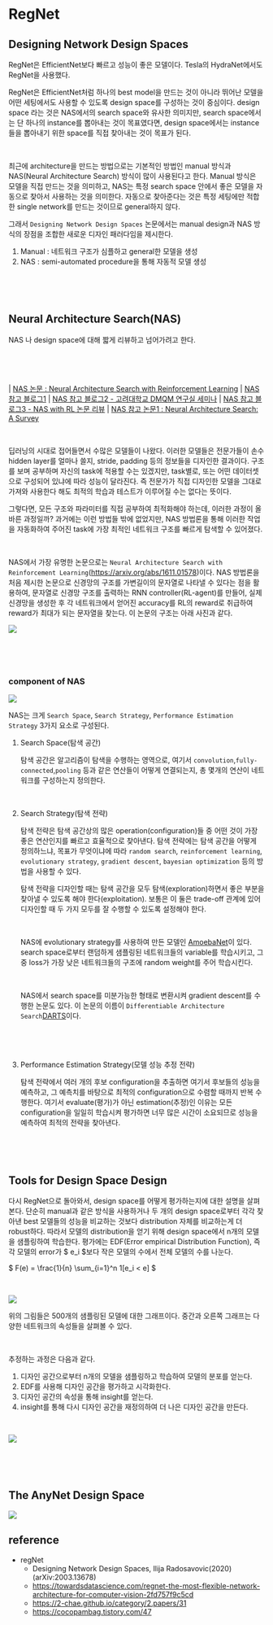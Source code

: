 # RegNet

## Designing Network Design Spaces

RegNet은 EfficientNet보다 빠르고 성능이 좋은 모델이다. Tesla의 HydraNet에서도 RegNet을 사용했다. 

RegNet은 EfficientNet처럼 하나의 best model을 만드는 것이 아니라 뛰어난 모델을 어떤 세팅에서도 사용할 수 있도록 design space를 구성하는 것이 중심이다. design space 라는 것은 NAS에서의 search space와 유사한 의미지만, search space에서는 단 하나의 instance를 뽑아내는 것이 목표였다면, design space에서는 instance들을 뽑아내기 위한 space를 직접 찾아내는 것이 목표가 된다.

&nbsp;

최근에 architecture을 만드는 방법으로는 기본적인 방법인 manual 방식과 NAS(Neural Architecture Search) 방식이 많이 사용된다고 한다. Manual 방식은 모델을 직접 만드는 것을 의미하고, NAS는 특정 search space 안에서 좋은 모델을 자동으로 찾아서 사용하는 것을 의미한다. 자동으로 찾아준다는 것은 특정 세팅에만 적합한 single network를 만드는 것이므로 general하지 않다.

그래서 `Designing Network Design Spaces` 논문에서는 manual design과 NAS 방식의 장점을 조합한 새로운 디자인 패러다임을 제시한다.

1. Manual : 네트워크 구조가 심플하고 general한 모델을 생성
2. NAS : semi-automated procedure을 통해 자동적 모델 생성

&nbsp;

&nbsp;

## Neural Architecture Search(NAS)

NAS 나 design space에 대해 짧게 리뷰하고 넘어가려고 한다.

&nbsp;

&nbsp;

| [NAS 논문 : Neural Architecture Search with Reinforcement Learning](https://arxiv.org/abs/1611.01578)
| [NAS 참고 블로그1](https://ahn1340.github.io/neural%20architecture%20search/2021/04/26/NAS.html)
| [NAS 참고 블로그2 - 고려대학교 DMQM 연구실 세미나](http://dmqm.korea.ac.kr/activity/seminar/226)
| [NAS 참고 블로그3 - NAS with RL 논문 리뷰](https://pigranya1218.tistory.com/entry/%EB%85%BC%EB%AC%B8-%EB%A6%AC%EB%B7%B0-Neural-Architecture-Search-with-Reinforcement-Learning)
| [NAS 참고 논문1 : Neural Architecture Search: A Survey](https://arxiv.org/abs/1808.05377)

&nbsp;

딥러닝의 시대로 접어들면서 수많은 모델들이 나왔다. 이러한 모델들은 전문가들이 손수 hidden layer를 얼마나 쓸지, stride, padding 등의 정보들을 디자인한 결과이다. 구조를 보며 공부하며 자신의 task에 적용할 수는 있겠지만, task별로, 또는 어떤 데이터셋으로 구성되어 있냐에 따라 성능이 달라진다. 즉 전문가가 직접 디자인한 모델을 그대로 가져와 사용한다 해도 최적의 학습과 테스트가 이루어질 수는 없다는 뜻이다.

그렇다면, 모든 구조와 파라미터를 직접 공부하여 최적화해야 하는데, 이러한 과정이 올바른 과정일까? 과거에는 이런 방법들 밖에 없었지만, NAS 방법론을 통해 이러한 작업을 자동화하여 주어진 task에 가장 최적인 네트워크 구조를 빠르게 탐색할 수 있어졌다.

&nbsp;

NAS에서 가장 유명한 논문으로는 `Neural Architecture Search with Reinforcement Learning`(https://arxiv.org/abs/1611.01578)이다. NAS 방법론을 처음 제시한 논문으로 신경망의 구조를 가변길이의 문자열로 나타낼 수 있다는 점을 활용하여, 문자열로 신경망 구조를 출력하는 RNN controller(RL-agent)를 만들어, 실제 신경망을 생성한 후 각 네트워크에서 얻어진 accuracy를 RL의 reward로 취급하여 reward가 최대가 되는 문자열을 찾는다. 이 논문의 구조는 아래 사진과 같다.

<img src="../../assets/NAS_with_RL.png">

&nbsp;

&nbsp;

### component of NAS

<img src="../../assets/component_of_nas.png">

NAS는 크게 `Search Space`, `Search Strategy`, `Performance Estimation Strategy` 3가지 요소로 구성된다.

1. Search Space(탐색 공간)

    탐색 공간은 알고리즘이 탐색을 수행하는 영역으로, 여기서 `convolution`,`fully-connected`,`pooling` 등과 같은 연산들이 어떻게 연결되는지, 총 몇개의 연산이 네트워크를 구성하는지 정의한다.

    &nbsp;

2. Search Strategy(탐색 전략)

    탐색 전략은 탐색 공간상의 많은 operation(configuration)들 중 어떤 것이 가장 좋은 연산인지를 빠르고 효율적으로 찾아낸다. 탐색 전략에는 탐색 공간을 어떻게 정의하느냐, 목표가 무엇이냐에 따라 `random search`, `reinforcement learning`, `evolutionary strategy`, `gradient descent`, `bayesian optimization` 등의 방법을 사용할 수 있다.

    탐색 전략을 디자인할 때는 탐색 공간을 모두 탐색(exploration)하면서 좋은 부분을 찾아낼 수 있도록 해야 한다(exploitation). 보통은 이 둘은 trade-off 관계에 있어 디자인할 때 두 가지 모두를 잘 수행할 수 있도록 설정해야 한다.

    &nbsp;

    NAS에 evolutionary strategy를 사용하여 만든 모델인 [AmoebaNet](https://arxiv.org/abs/1802.01548)이 있다. search space로부터 랜덤하게 샘플링된 네트워크들의 variable를 학습시키고, 그중 loss가 가장 낮은 네트워크들의 구조에 random weight를 주어 학습시킨다.

    &nbsp;

    NAS에서 search space를 미분가능한 형태로 변환시켜 gradient descent를 수행한 논문도 있다. 이 논문의 이름이 `Differentiable Architecture Search`[DARTS](https://arxiv.org/abs/1806.09055)이다.

    &nbsp;

    &nbsp;

3. Performance Estimation Strategy(모델 성능 추정 전략)

    탐색 전략에서 여러 개의 후보 configuration을 추출하면 여기서 후보들의 성능을 예측하고, 그 예측치를 바탕으로 최적의 configuration으로 수렴할 때까지 반복 수행한다. 여기서 evaluate(평가)가 아닌 estimation(추정)인 이유는 모든 configuration을 일일히 학습시켜 평가하면 너무 많은 시간이 소요되므로 성능을 예측하여 최적의 전략을 찾아낸다.

&nbsp;

&nbsp;

## Tools for Design Space Design

다시 RegNet으로 돌아와서, design space를 어떻게 평가하는지에 대한 설명을 살펴본다. 단순히 manual과 같은 방식을 사용하거나 두 개의 design space로부터 각각 찾아낸 best 모델들의 성능을 비교하는 것보다 distribution 자체를 비교하는게 더 robust하다. 따라서 모델의 distribution을 얻기 위해 design space에서 n개의 모델을 샘플링하여 학습한다. 평가에는 EDF(Error empirical Distribution Function), 즉 각 모델의 error가 $ e_i $보다 작은 모델의 수에서 전체 모델의 수를 나눈다.

$ F(e) = \frac{1}{n} \sum_{i=1}^n 1[e_i < e] $

&nbsp;

<img src="../../assets/edf_graph.png">

위의 그림들은 500개의 샘플링된 모델에 대한 그래프이다. 중간과 오른쪽 그래프는 다양한 네트워크의 속성들을 살펴볼 수 있다.

&nbsp;

추정하는 과정은 다음과 같다.

1. 디자인 공간으로부터 n개의 모델을 샘플링하고 학습하여 모델의 분포를 얻는다.
2. EDF를 사용해 디자인 공간을 평가하고 시각화한다.
3. 디자인 공간의 속성을 통해 insight를 얻는다.
4. insight를 통해 다시 디자인 공간을 재정의하여 더 나은 디자인 공간을 만든다.

&nbsp;

<img src="../../assets/design_space_design.png">

&nbsp;

&nbsp;

## The AnyNet Design Space

<img src="../../assets/anynet.png">



























## reference
- regNet
    - Designing Network Design Spaces, Ilija Radosavovic(2020) (arXiv:2003.13678)
    - https://towardsdatascience.com/regnet-the-most-flexible-network-architecture-for-computer-vision-2fd757f9c5cd
    - https://2-chae.github.io/category/2.papers/31
    - https://cocopambag.tistory.com/47



